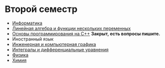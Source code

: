 # Второй семестр

* [Информатика](https://github.com/khosta77/InformaticsS2) 
* [Линейная алгебра и функции нескольких переменных](https://github.com/khosta77/bmstu_math/tree/LAaFoSV)
* [Основы программирования на C++](https://github.com/khosta77/BCppP) **Закрыт, есть вопросы пишите.**
* Иностранный язык
* [Инженерная и компьютерная графика](https://github.com/khosta77/BMSTU/tree/main/2-semester/%D0%98%D0%BD%D0%B6%D0%B5%D0%BD%D0%B5%D1%80%D0%BD%D0%B0%D1%8F%20%D0%B8%20%D0%BA%D0%BE%D0%BC%D0%BF%D1%8C%D1%8E%D1%82%D0%B5%D1%80%D0%BD%D0%B0%D1%8F%20%D0%B3%D1%80%D0%B0%D1%84%D0%B8%D0%BA%D0%B0)
* [Интегралы и дифференциальные уравнения](https://github.com/khosta77/bmstu_math/tree/IaDE)
* [Физика](https://github.com/khosta77/Physics/tree/sem-2)
* [Химия](https://github.com/khosta77/BMSTU/tree/main/2-semester/%D0%A5%D0%B8%D0%BC%D0%B8%D1%8F)
